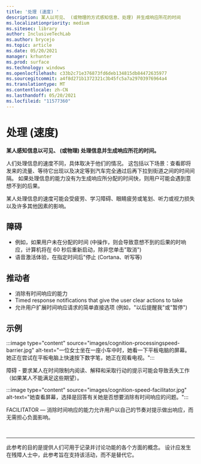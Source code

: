 ```yaml
---
title: '处理 (速度) '
description: 某人以可见、 (或物理的方式感知信息、处理) 并生成响应所花的时间
ms.localizationpriority: medium
ms.sitesec: library
author: InclusiveTechLab
ms.author: brycejo
ms.topic: article
ms.date: 05/20/2021
manager: krhunter
ms.prod: surface
ms.technology: windows
ms.openlocfilehash: c33b2c71e376873fd6deb134815db84472635977
ms.sourcegitcommit: a4f8d271b1372321c3b45fc5a7a29703976964a4
ms.translationtype: MT
ms.contentlocale: zh-CN
ms.lasthandoff: 05/20/2021
ms.locfileid: "11577360"
---
```

# <a name="processing-speed"></a>处理 (速度) 

**某人感知信息以可见、 (或物理) 处理信息并生成响应所花的时间。**

人们处理信息的速度不同，具体取决于他们的情况。 这包括以下场景：查看即将发来的流量、等待它出现以及决定等到汽车完全通过后再下拉到街道之间的时间间隔。 如果处理信息的能力没有为生成响应所分配的时间快，则用户可能会遇到意想不到的后果。

某人处理信息的速度可能会受疲劳、学习障碍、眼睛疲劳或笔划、听力或视力损失以及许多其他因素的影响。

## <a name="barriers"></a>障碍

* 例如，如果用户未在分配的时间 (中操作，则会导致意想不到的后果的时响应，计算机将在 60 秒后重新启动，除非您单击"取消") 
* 语音激活体验，在指定时间后"停止 (Cortana、听写等) 

## <a name="facilitators"></a>推动者

* 消除有时间响应的能力
* Timed response notifications that give the user clear actions to take
* 允许用户扩展时间响应请求的简单直接选项 (例如，"以后提醒我"或"暂停") 

## <a name="examples"></a>示例

:::image type="content" source="images/cognition-processingspeed-barrier.jpg" alt-text="一位女士坐在一座小车中时，她看一下平板电脑的屏幕。 她正在尝试在平板电脑上快速按下数字笔，她正在观看电视。":::

障碍 - 要求某人在时间限制内阅读、解释和采取行动的提示可能会导致丢失工作（如果某人不能满足这些期望）。

:::image type="content" source="images/cognition-speed-facilitator.jpg" alt-text="她查看屏幕，选择是回答有关她是否想要消除有时间响应的问题。":::

FACILITATOR — 消除时间响应的能力允许用户以自己的节奏对提示做出响应，而无需担心负面影响。


&nbsp;

[comment]: # (Footer 语句)
___
此参考的目的是提供人们可用于记录并讨论功能的各个方面的概念。 设计应发生在残障人士中，此参考旨在支持该活动，而不是替代它。 